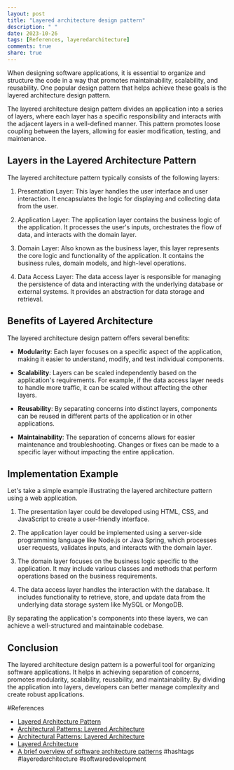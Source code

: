 ```yaml
---
layout: post
title: "Layered architecture design pattern"
description: " "
date: 2023-10-26
tags: [References, layeredarchitecture]
comments: true
share: true
---
```


When designing software applications, it is essential to organize and structure the code in a way that promotes maintainability, scalability, and reusability. One popular design pattern that helps achieve these goals is the layered architecture design pattern.

The layered architecture design pattern divides an application into a series of layers, where each layer has a specific responsibility and interacts with the adjacent layers in a well-defined manner. This pattern promotes loose coupling between the layers, allowing for easier modification, testing, and maintenance.

## Layers in the Layered Architecture Pattern

The layered architecture pattern typically consists of the following layers:

1. Presentation Layer: This layer handles the user interface and user interaction. It encapsulates the logic for displaying and collecting data from the user.

2. Application Layer: The application layer contains the business logic of the application. It processes the user's inputs, orchestrates the flow of data, and interacts with the domain layer.

3. Domain Layer: Also known as the business layer, this layer represents the core logic and functionality of the application. It contains the business rules, domain models, and high-level operations.

4. Data Access Layer: The data access layer is responsible for managing the persistence of data and interacting with the underlying database or external systems. It provides an abstraction for data storage and retrieval.

## Benefits of Layered Architecture

The layered architecture design pattern offers several benefits:

- **Modularity**: Each layer focuses on a specific aspect of the application, making it easier to understand, modify, and test individual components.

- **Scalability**: Layers can be scaled independently based on the application's requirements. For example, if the data access layer needs to handle more traffic, it can be scaled without affecting the other layers.

- **Reusability**: By separating concerns into distinct layers, components can be reused in different parts of the application or in other applications.

- **Maintainability**: The separation of concerns allows for easier maintenance and troubleshooting. Changes or fixes can be made to a specific layer without impacting the entire application.

## Implementation Example

Let's take a simple example illustrating the layered architecture pattern using a web application. 

1. The presentation layer could be developed using HTML, CSS, and JavaScript to create a user-friendly interface.

2. The application layer could be implemented using a server-side programming language like Node.js or Java Spring, which processes user requests, validates inputs, and interacts with the domain layer.

3. The domain layer focuses on the business logic specific to the application. It may include various classes and methods that perform operations based on the business requirements.

4. The data access layer handles the interaction with the database. It includes functionality to retrieve, store, and update data from the underlying data storage system like MySQL or MongoDB.

By separating the application's components into these layers, we can achieve a well-structured and maintainable codebase.

## Conclusion

The layered architecture design pattern is a powerful tool for organizing software applications. It helps in achieving separation of concerns, promotes modularity, scalability, reusability, and maintainability. By dividing the application into layers, developers can better manage complexity and create robust applications.

#References
- [Layered Architecture Pattern](https://www.oreilly.com/library/view/software-architecture-patterns/9781491971437/ch04.html)
- [Architectural Patterns: Layered Architecture](https://www.microsoft.com/en-us/archive/msdn-magazine/2008/september/patterns-prism-v2-part-1)
- [Architectural Patterns: Layered Architecture](https://docs.oracle.com/cd/E19509-01/820-3503/gewbx/index.html) 
- [Layered Architecture](https://www.tutorialspoint.com/software_architecture_design/layered_architecture.htm) 
- [A brief overview of software architecture patterns](https://www.redhat.com/en/topics/cloud-native-apps/overview-software-architecture-patterns) 
#hashtags
#layeredarchitecture #softwaredevelopment